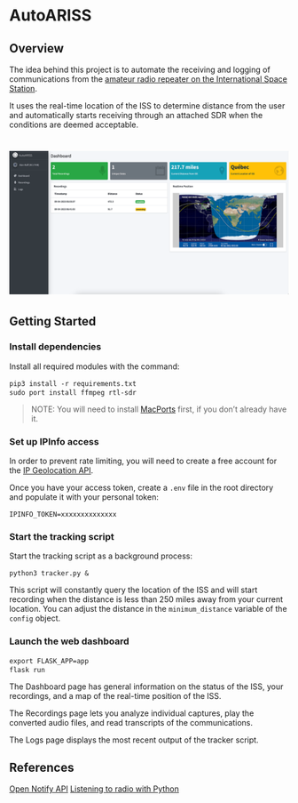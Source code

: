 # AutoARISS
## Overview
The idea behind this project is to automate the receiving and logging of communications from the [amateur radio repeater on the International Space Station](https://www.ariss.org/).

It uses the real-time location of the ISS to determine distance from the user and automatically starts receiving through an attached SDR when the conditions are deemed acceptable.

<h1 align="center">
  <img src="https://github.com/Un1xG0d/AutoARISS/blob/master/images/screenshot_dashboard_1.png">
</h1>

## Getting Started
### Install dependencies
Install all required modules with the command:
```
pip3 install -r requirements.txt
sudo port install ffmpeg rtl-sdr
```

> NOTE: You will need to install [MacPorts](https://www.macports.org/install.php) first, if you don’t already have it.

### Set up IPInfo access
In order to prevent rate limiting, you will need to create a free account for the [IP Geolocation API](https://ipinfo.io/products/ip-geolocation-api).

Once you have your access token, create a `.env` file in the root directory and populate it with your personal token:
```
IPINFO_TOKEN=xxxxxxxxxxxxxx
``` 

### Start the tracking script
Start the tracking script as a background process:
```
python3 tracker.py &
```

This script will constantly query the location of the ISS and will start recording when the distance is less than 250 miles away from your current location. You can adjust the distance in the `minimum_distance` variable of the `config` object.

### Launch the web dashboard
```
export FLASK_APP=app
flask run
```

The Dashboard page has general information on the status of the ISS, your recordings, and a map of the real-time position of the ISS.

The Recordings page lets you analyze individual captures, play the converted audio files, and read transcripts of the communications.

The Logs page displays the most recent output of the tracker script.

## References
[Open Notify API](http://api.open-notify.org/)
[Listening to radio with Python](https://epxx.co/artigos/pythonfm_en.html)
